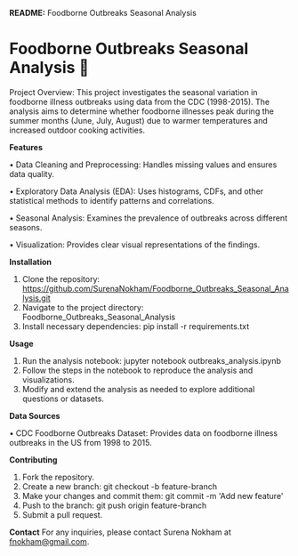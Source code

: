 **README:** Foodborne Outbreaks Seasonal Analysis

# Foodborne Outbreaks Seasonal Analysis 🦠

Project Overview: This project investigates the seasonal variation in foodborne illness outbreaks using data from the CDC (1998-2015). The analysis aims to determine whether foodborne illnesses peak during the summer months (June, July, August) due to warmer temperatures and increased outdoor cooking activities.


**Features**

•	Data Cleaning and Preprocessing: Handles missing values and ensures data quality.

•	Exploratory Data Analysis (EDA): Uses histograms, CDFs, and other statistical methods to identify patterns and correlations.

•	Seasonal Analysis: Examines the prevalence of outbreaks across different seasons.

•	Visualization: Provides clear visual representations of the findings.


**Installation**
1.	Clone the repository:
   https://github.com/SurenaNokham/Foodborne_Outbreaks_Seasonal_Analysis.git
3.	Navigate to the project directory:
   Foodborne_Outbreaks_Seasonal_Analysis
5.	Install necessary dependencies:
pip install -r requirements.txt

**Usage**
1.	Run the analysis notebook:
jupyter notebook outbreaks_analysis.ipynb
2.	Follow the steps in the notebook to reproduce the analysis and visualizations.
3.	Modify and extend the analysis as needed to explore additional questions or datasets.
   
**Data Sources**

•	CDC Foodborne Outbreaks Dataset: Provides data on foodborne illness outbreaks in the US from 1998 to 2015.

**Contributing**
1.	Fork the repository.
2.	Create a new branch: git checkout -b feature-branch
3.	Make your changes and commit them: git commit -m 'Add new feature'
4.	Push to the branch: git push origin feature-branch
5.	Submit a pull request.
   
**Contact**
For any inquiries, please contact Surena Nokham at fnokham@gmail.com.

